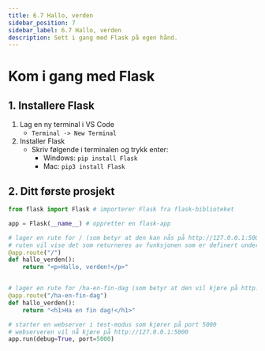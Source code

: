 ```yaml
---
title: 6.7 Hallo, verden
sidebar_position: 7
sidebar_label: 6.7 Hallo, verden
description: Sett i gang med Flask på egen hånd.
---
```


# Kom i gang med Flask

## 1. Installere Flask

1. Lag en ny terminal i VS Code
   - `Terminal -> New Terminal`
2. Installer Flask
   - Skriv følgende i terminalen og trykk enter:
      - Windows: `pip install Flask`
      - Mac: `pip3 install Flask`

## 2. Ditt første prosjekt

```python
from flask import Flask # importerer Flask fra flask-biblioteket

app = Flask(__name__) # oppretter en flask-app

# lager en rute for / (som betyr at den kan nås på http://127.0.0.1:5000/)
# ruten vil vise det som returneres av funksjonen som er definert under @app.route("/")
@app.route("/")
def hallo_verden():
    return "<p>Hallo, verden!</p>"


# lager en rute for /ha-en-fin-dag (som betyr at den vil kjøre på http://127.0.0.1:5000/ha-en-fin-dag)
@app.route("/ha-en-fin-dag")
def hallo_verden():
    return "<h1>Ha en fin dag!</h1>"

# starter en webserver i test-modus som kjører på port 5000
# webserveren vil nå kjøre på http://127.0.0.1:5000
app.run(debug=True, port=5000) 
```
